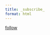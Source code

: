 ```yaml
---
title: _subscribe_
format: html
---
```

<script type="text/javascript" src="https://app.mailerlite.com/data/webforms/555583/d9f6u1.js?v1"></script>

<form>
<a id="twitter-follow" target="_blank" href="https://twitter.com/intent/follow?screen_name=ImintInvestors&tw_p=followbutton">follow</a>
</form>
